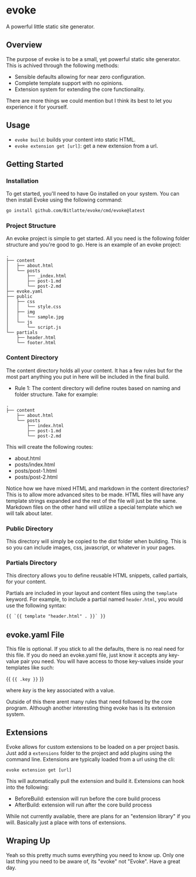 # evoke

A powerful little static site generator.

## Overview

The purpose of evoke is to be a small, yet powerful static site generator. This is achived through the following methods:

- Sensible defaults allowing for near zero configuration.
- Complete template support with no opinions.
- Extension system for extending the core functionality.

There are more things we could mention but I think its best to let you experience it for yourself.

## Usage

- `evoke build`: builds your content into static HTML.
- `evoke extension get [url]`: get a new extension from a url.

## Getting Started

### Installation

To get started, you'll need to have Go installed on your system. You can then install Evoke using the following command:

```bash
go install github.com/Bitlatte/evoke/cmd/evoke@latest
```

### Project Structure

An evoke project is simple to get started. All you need is the following folder structure and you're good to go. Here is an example of an evoke project:

```
.
├── content
│   ├── about.html
│   └── posts
│       ├── _index.html
│       ├── post-1.md
│       └── post-2.md
├── evoke.yaml
├── public
│   ├── css
│   │   └── style.css
│   ├── img
│   │   └── sample.jpg
│   └── js
│       └── script.js
└── partials
    ├── header.html
    └── footer.html
```

### Content Directory

The content directory holds all your content. It has a few rules but for the most part anything you put in here will be included in the final build.

- Rule 1: The content directory will define routes based on naming and folder structure. Take for example:

```
.
├── content
    ├── about.html
    └── posts
        ├── index.html
        ├── post-1.md
        └── post-2.md
```

This will create the following routes:

- about.html
- posts/index.html
- posts/post-1.html
- posts/post-2.html

Notice how we have mixed HTML and markdown in the content directories? This is to allow more advanced sites to be made. HTML files will have any template strings expanded and the rest of the file will just be the same. Markdown files on the other hand will utilize a special template which we will talk about later.

### Public Directory

This directory will simply be copied to the dist folder when building. This is so you can include images, css, javascript, or whatever in your pages.

### Partials Directory

This directory allows you to define reusable HTML snippets, called partials, for your content.

Partials are included in your layout and content files using the `template` keyword. For example, to include a partial named `header.html`, you would use the following syntax:

```html
{{ `{{ template "header.html" . }}` }}
```

## evoke.yaml File

This file is optional. If you stick to all the defaults, there is no real need for this file. If you do need an evoke.yaml file, just know it accepts any key-value pair you need. You will have access to those key-values inside your templates like such:

{{ `{{ .key }}` }}

where _key_ is the key associated with a value.

Outside of this there arent many rules that need followed by the core program. Although another interesting thing evoke has is its extension system.

## Extensions

Evoke allows for custom extensions to be loaded on a per project basis. Just add a `extensions` folder to the project and add plugins using the command line. Extensions are typically loaded from a url using the cli:

```
evoke extension get [url]
```

This will automatically pull the extension and build it. Extensions can hook into the following:
- BeforeBuild: extension will run before the core build process
- AfterBuild: extension will run after the core build process

While not currently available, there are plans for an "extension library" if you will. Basically just a place with tons of extensions.

## Wraping Up

Yeah so this pretty much sums everything you need to know up. Only one last thing you need to be aware of, its "evoke" not "Evoke". Have a great day.
